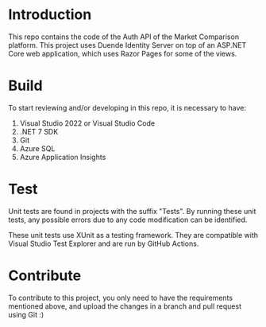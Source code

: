 # Introduction
This repo contains the code of the Auth API of the Market Comparison platform. This project uses Duende Identity Server on top of an ASP.NET Core web application, which uses Razor Pages for some of the views.

# Build
To start reviewing and/or developing in this repo, it is necessary to have:
1. Visual Studio 2022 or Visual Studio Code
2. .NET 7 SDK
3. Git
4. Azure SQL
5. Azure Application Insights

# Test
Unit tests are found in projects with the suffix "Tests". By running these unit tests, any possible errors due to any code modification can be identified.

These unit tests use XUnit as a testing framework. They are compatible with Visual Studio Test Explorer and are run by GitHub Actions.

# Contribute
To contribute to this project, you only need to have the requirements mentioned above, and upload the changes in a branch and pull request using Git :)
